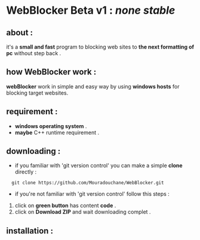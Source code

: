 # WebBlocker Beta v1 : *none stable*



## about :
it's a **small and fast** program to blocking web sites to **the next formatting of pc** without step back .



## how WebBlocker work :
**webBlocker** work in simple and easy way by using **windows hosts** for blocking target websites.



## requirement  :
- **windows operating system** .
- **maybe** C++ runtime requirement .



## downloading :
- if you familiar with 'git version control' you can make a simple **clone** directly :
```
  git clone https://github.com/Mouradouchane/WebBlocker.git
```

- if you're not familiar with 'git version control' follow this steps :
1. click on **green button** has content **code** .
2. click on **Download ZIP** and wait downloading complet .

## installation :

